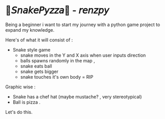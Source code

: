 # 🐍𝘚𝘯𝘢𝘬𝘦𝘗𝘺𝘻𝘻𝘢🍕 - 𝘳𝘦𝘯𝘻𝘱𝘺

Being a beginner i want to start my journey with a python game project to expand my knowledge.

Here's of what it will consist of :

- Snake style game
    - snake moves in the Y and X axis when user inputs direction
    - balls spawns randomly in the map ,
    - snake eats ball
    - snake gets bigger
    - snake touches it's own body = RIP

Graphic wise :

- Snake has a chef hat (maybe mustache? , very stereotypical)
- Ball is pizza .


Let's do this. 
